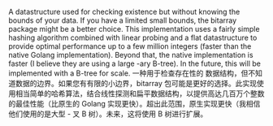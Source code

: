 A datastructure used for checking existence but without knowing the bounds of your data. If you have a limited small bounds, the bitarray package might be a better choice. This implementation uses a fairly simple hashing algorithm combined with linear probing and a flat datastructure to provide optimal performance up to a few million integers (faster than the native Golang implementation). Beyond that, the native implementation is faster (I believe they are using a large -ary B-tree). In the future, this will be implemented with a B-tree for scale.
一种用于检查存在性的 数据结构，但不知道数据的边界。如果您有有限的小边界，bitarray 包可能是更好的选择。此实现使用相当简单的哈希算法，结合线性探测和扁平数据结构，以提供高达几百万个整数的最佳性能（比原生的 Golang 实现更快）。超出此范围，原生实现更快（我相信他们使用的是大型 - 叉 B 树）。未来，这将使用 B 树进行扩展。
